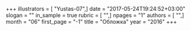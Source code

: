 +++
illustrators = [ "Yustas-07",]
date = "2017-05-24T19:24:52+03:00"
slogan = ""
in_sample = true
rubric = [ "",]
npages = "1"
authors = [ "",]
month = "06"
first_page = "-1"
title = "Обложка"
year = "2016"
+++
